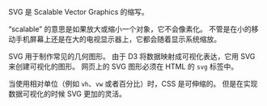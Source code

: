 SVG 是 Scalable Vector Graphics 的缩写。

“scalable” 的意思是如果放大或缩小一个对象，它不会像素化。 不管是在小的移动手机屏幕上还是在大的电视显示器上，它都会随着显示系统缩放。

SVG 用于制作常见的几何图形。 由于 D3 将数据映射成可视化表达，它用 SVG 来创建可视化的图形。 网页上的 SVG 图形必须在 HTML 的 `svg` 标签中。

当使用相对单位（例如 `vh`、`vw` 或者百分比）时，CSS 是可伸缩的。 但是在实现数据可视化的时候 SVG 更加的灵活。